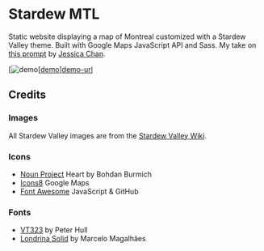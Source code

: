 # Stardew MTL

Static website displaying a map of Montreal customized with a Stardew Valley theme. Built with Google Maps JavaScript API and Sass. My take on [this prompt](https://www.codementor.io/projects/web/build-a-custom-google-maps-theme-bf8levr6eg) by [Jessica Chan](https://coder-coder.com/).

[![demo][[demo]][demo-url]

## Credits

### Images
All Stardew Valley images are from the [Stardew Valley Wiki](https://stardewvalleywiki.com/Category:Images).

### Icons
* [Noun Project](https://thenounproject.com) Heart by Bohdan Burmich
* [Icons8](https://icons8.com) Google Maps
* [Font Awesome](https://fontawesome.com) JavaScript & GitHub

### Fonts
* [VT323](https://fonts.google.com/specimen/VT323) by Peter Hull
* [Londrina Solid](https://fonts.google.com/specimen/Londrina+Solid) by Marcelo Magalhães




[demo]: https://cco-demo-gifs.s3.amazonaws.com/stardew-mtl.gif
[demo-url]: https://stardew-mtl.netlify.app/
